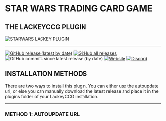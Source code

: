 # STAR WARS TRADING CARD GAME #
## THE LACKEYCCG PLUGIN ##

![STARWARS LACKEY PLUGIN](https://repository-images.githubusercontent.com/311768142/3a125a00-29b6-11eb-8058-6af4fcb4713f)

---

[![GitHub release (latest by date)](https://img.shields.io/github/v/release/SWTCG/SWTCG-LACKEY?style=flat-square)](https://github.com/SWTCG/SWTCG-LACKEY/releases/latest) [![GitHub all releases](https://img.shields.io/github/downloads/SWTCG/SWTCG-LACKEY/total?style=flat-square)](https://github.com/SWTCG/SWTCG-LACKEY/releases/latest) ![GitHub commits since latest release (by date)](https://img.shields.io/github/commits-since/SWTCG/SWTCG-LACKEY/latest?style=flat-square) [![Website](https://img.shields.io/website?down_color=red&down_message=Inactive&label=Autoupdate%20URL&style=flat-square&up_color=green&up_message=Active&url=https%3A%2F%2Flackey.swtcg.com%2Fstarwars%2Fupdatelist.txt)](https://lackey.swtcg.com/starwars/updatelist.txt)
[![Discord](https://img.shields.io/discord/289835051322048515?style=flat-square&label=Discord)](https://discord.gg/a4HY7BX)

## INSTALLATION METHODS ##

There are two ways to install this plugin. You can either use the autoupdate url, or else you can manually download the latest release and place it in the plugins folder of your LackeyCCG installation.

---

### METHOD 1: AUTOUPDATE URL ###



